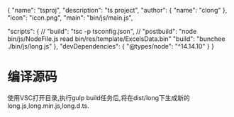 {
  "name": "tsproj",
  "description": "ts project",
  "author": {
    "name": "clong"
  },
  "icon": "icon.png",
  "main": "bin/js/main.js",
  
  "scripts": {
    // "build": "tsc -p tsconfig.json",
    // "postbuild": "node bin/js/NodeFile.js read bin/res/template/ExcelsData.bin"
    "build": "bunchee ./bin/js/long.js"
  },
  "devDependencies": {
    "@types/node": "^14.14.10"
  }
}


# 编译源码
使用VSC打开目录,执行gulp build任务后,将在dist/long下生成新的long.js,long.min.js,long.d.ts.
